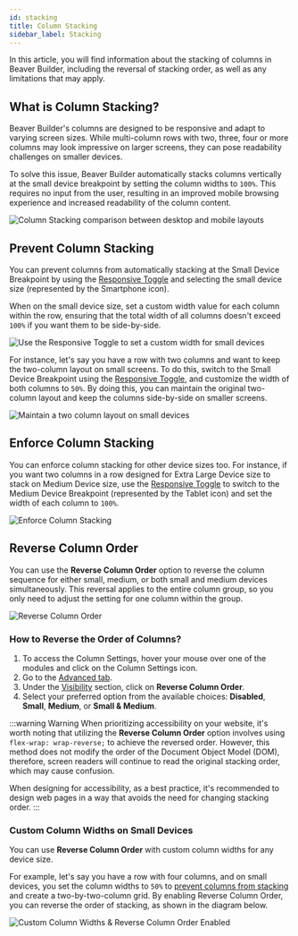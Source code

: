 ```yaml
---
id: stacking
title: Column Stacking
sidebar_label: Stacking
---
```


In this article, you will find information about the stacking of columns in Beaver Builder, including the reversal of stacking order, as well as any limitations that may apply.

## What is Column Stacking?

Beaver Builder's columns are designed to be responsive and adapt to varying screen sizes. While multi-column rows with two, three, four or more columns may look impressive on larger screens, they can pose readability challenges on smaller devices.

To solve this issue, Beaver Builder automatically stacks columns vertically at the small device breakpoint by setting the column widths to `100%`. This requires no input from the user, resulting in an improved mobile browsing experience and increased readability of the column content.

![Column Stacking comparison between desktop and mobile layouts ](/img/beaver-builder/columns--stacking--1.jpg)

## Prevent Column Stacking

You can prevent columns from automatically stacking at the Small Device Breakpoint by using the [Responsive Toggle](respionsive/toggle.md) and selecting the small device size (represented by the Smartphone icon).

When on the small device size, set a custom width value for each column within the row, ensuring that the total width of all columns doesn't exceed `100%` if you want them to be side-by-side.

![Use the Responsive Toggle to set a custom width for small devices](/img/beaver-builder/columns--stacking--2.jpg)

For instance, let's say you have a row with two columns and want to keep the two-column layout on small screens. To do this, switch to the Small Device Breakpoint using the [Responsive Toggle](respionsive/toggle.md), and customize the width of both columns to `50%`. By doing this, you can maintain the original two-column layout and keep the columns side-by-side on smaller screens.

![Maintain a two column layout on small devices](/img/beaver-builder/columns--stacking--3.jpg)

## Enforce Column Stacking

You can enforce column stacking for other device sizes too. For instance, if you want two columns in a row designed for Extra Large Device size to stack on Medium Device size, use the [Responsive Toggle](respionsive/toggle.md) to switch to the Medium Device Breakpoint (represented by the Tablet icon) and set the width of each column to `100%`.

![Enforce Column Stacking](/img/beaver-builder/columns--stacking--4.jpg)

## Reverse Column Order

You can use the **Reverse Column Order** option to reverse the column sequence for either small, medium, or both small and medium devices simultaneously. This reversal applies to the entire column group, so you only need to adjust the setting for one column within the group.

![Reverse Column Order](/img/beaver-builder/columns--stacking--5.jpg)

### How to Reverse the Order of Columns?

1. To access the Column Settings, hover your mouse over one of the modules and click on the <i className="fa-solid fa-table-columns"></i> Column Settings icon.
2. Go to the [Advanced tab](advanced-tab/index.md).
3. Under the [Visibility](advanced-tab/visibility.md) section, click on **Reverse Column Order**.
4. Select your preferred option from the available choices: **Disabled**, **Small**, **Medium**, or **Small & Medium**.

:::warning Warning
When prioritizing accessibility on your website, it's worth noting that utilizing the **Reverse Column Order** option involves using `flex-wrap: wrap-reverse;` to achieve the reversed order. However, this method does not modify the order of the Document Object Model (DOM), therefore, screen readers will continue to read the original stacking order, which may cause confusion.

When designing for accessibility, as a best practice, it's recommended to design web pages in a way that avoids the need for changing stacking order.
:::

### Custom Column Widths on Small Devices

You can use **Reverse Column Order** with custom column widths for any device size.

For example, let's say you have a row with four columns, and on small devices, you set the column widths to `50%` to [prevent columns from stacking](#prevent-column-stacking) and create a two-by-two-column grid. By enabling Reverse Column Order, you can reverse the order of stacking, as shown in the diagram below.

![Custom Column Widths & Reverse Column Order Enabled](/img/beaver-builder/columns--stacking--6.jpg)
